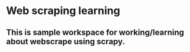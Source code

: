 # Web scraping learning

## This is sample workspace for working/learning about webscrape using scrapy.
